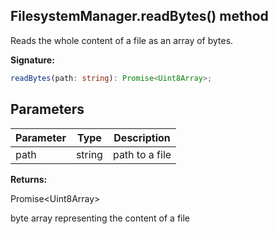 
## FilesystemManager.readBytes() method

Reads the whole content of a file as an array of bytes.

**Signature:**

```typescript
readBytes(path: string): Promise<Uint8Array>;
```

## Parameters

|  Parameter | Type | Description |
|  --- | --- | --- |
|  path | string | path to a file |

**Returns:**

Promise&lt;Uint8Array&gt;

byte array representing the content of a file


